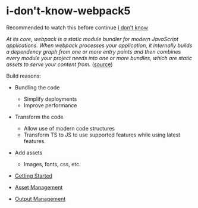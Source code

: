 # i-don't-know-webpack5

Recommended to watch this before continue [I don't know](https://www.youtube.com/watch?v=mSfNvTVEALw)

*At its core, webpack is a static module bundler for modern JavaScript applications. When webpack processes your application, it internally builds a dependency graph from one or more entry points and then combines every module your project needs into one or more bundles, which are static assets to serve your content from.*
([source](https://webpack.js.org/concepts/))

Build reasons:

* Bundling the code
  * Simplify deployments
  * Improve performance
* Transform the code
  * Allow use of modern code structures
  * Transform TS to JS to use supported features while using latest features.
* Add assets
  * Images, fonts, css, etc.

* [Getting Started](./01/README.md)
* [Asset Management](./02/README.md)
* [Output Management](./03/README.md)
